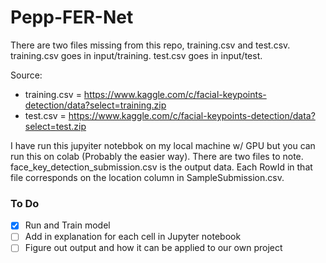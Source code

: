 # Pepp-FER-Net

There are two files missing from this repo, training.csv and test.csv.
training.csv goes in input/training.
test.csv goes in input/test.

Source:

- training.csv = https://www.kaggle.com/c/facial-keypoints-detection/data?select=training.zip
- test.csv = https://www.kaggle.com/c/facial-keypoints-detection/data?select=test.zip

I have run this jupyiter notebbok on my local machine w/ GPU but you can run this on colab (Probably the easier way). There are two files to note. face_key_detection_submission.csv is the output data. Each RowId in that file corresponds on the location column in SampleSubmission.csv.

### To Do
- [x] Run and Train model
- [ ] Add in explanation for each cell in Jupyter notebook
- [ ] Figure out output and how it can be applied to our own project